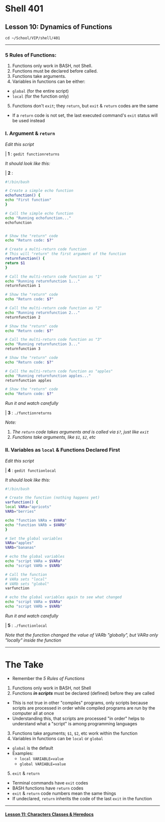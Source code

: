 # Shell 401
## Lesson 10: Dynamics of Functions

`cd ~/School/VIP/shell/401`

___

### 5 Rules of Functions:
1. Functions only work in BASH, not Shell.
2. Functions must be declared before called.
3. Functions take arguments.
4. Variables in functions can be either:
- `global` (for the entire script)
- `local` (for the function only)
5. Functions don't `exit`; they `return`, but `exit` & `return` codes are the same
  - If a `return` code is not set, the last executed command's `exit` status will be used instead


### I. Argument & `return`

*Edit this script*

| **1** : `gedit functionreturns`

*It should look like this:*

| **2** :
```bash
#!/bin/bash

# Create a simple echo function
echofunction() {
echo "First function"
}

# Call the simple echo function
echo "Running echofunction..."
echofunction


# Show the "return" code
echo "Return code: $?"

# Create a multi-return code function
# This will "return" the first argument of the function
returnfunction() {
return $1
}

# Call the multi-return code function as "1"
echo "Running returnfunction 1..."
returnfunction 1

# Show the "return" code
echo "Return code: $?"

# Call the multi-return code function as "2"
echo "Running returnfunction 2..."
returnfunction 2

# Show the "return" code
echo "Return code: $?"

# Call the multi-return code function as "3"
echo "Running returnfunction 3..."
returnfunction 3

# Show the "return" code
echo "Return code: $?"

# Call the multi-return code function as "apples"
echo "Running returnfunction apples..."
returnfunction apples

# Show the "return" code
echo "Return code: $?"
```

*Run it and watch carefully*

| **3** : `./functionreturns`

*Note:*
1. *The `return` code takes arguments and is called via `$?`, just like `exit`*
2. *Functions take arguments, like `$1`, `$2`, etc*

### II. Variables as `local` & Functions Declared First

*Edit this script*

| **4** : `gedit functionlocal`

*It should look like this:*

```bash
#!/bin/bash

# Create the function (nothing happens yet)
varfunction() {
local VARa="apricots"
VARb="berries"

echo "function VARa = $VARa"
echo "function VARb = $VARb"
}

# Set the global variables
VARa="apples"
VARb="bananas"

# echo the global variables
echo "script VARa = $VARa"
echo "script VARb = $VARb"

# Call the function
# VARa sets "local"
# VARb sets "global"
varfunction

# echo the global variables again to see what changed
echo "script VARa = $VARa"
echo "script VARb = $VARb"
```

*Run it and watch carefully*

| **5** : `./functionlocal`

*Note that the function changed the value of VARb "globally", but VARa only "locally" inside the function*

___

# The Take

- Remember the *5 Rules of Functions*
1. Functions only work in BASH, not Shell
2. Functions ***in scripts*** must be declared (defined) before they are called
  - This is not true in other "compiles" programs, only scripts because scripts are processed in order while compiled programs are run by the computer all at once
  - Understanding this, that scripts are processed "in order" helps to understand what a "script" is among programming languages
3. Functions take arguments; `$1`, `$2`, etc work within the function
4. Variables in functions can be `local` or `global`
  - `global` is the default
  - Examples:
    - `local VARIABLE=value`
    - `global VARIABLE=value`
5. `exit` & `return`
  - Terminal commands have `exit` codes
  - BASH functions have `return` codes
  - `exit` & `return` code numbers mean the same things
  - If undeclared, `return` inherits the code of the last `exit` in the function

___

#### [Lesson 11: Characters Classes & Heredocs](https://github.com/inkVerb/vip/blob/master/401-shell/Lesson-11.md)
